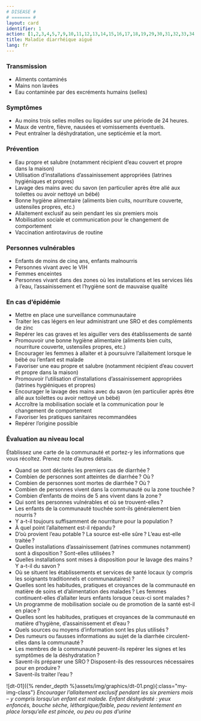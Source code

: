 ```yaml
---
# DISEASE #
# ======= #
layout: card
identifier: 1
action: [1,2,3,4,5,7,9,10,11,12,13,14,15,16,17,18,19,29,30,31,32,33,34,39,43]
title: Maladie diarrhéique aiguë
lang: fr
---
```


### Transmission

- Aliments contaminés
- Mains non lavées
- Eau contaminée par des excréments humains (selles)

### Symptômes
- Au moins trois selles molles ou liquides sur une période de 24 heures.
- Maux de ventre, fièvre, nausées et vomissements éventuels.
- Peut entraîner la déshydratation, une septicémie et la mort.

### Prévention

- Eau propre et salubre (notamment récipient d’eau couvert et propre dans la maison)
- Utilisation d’installations d’assainissement appropriées (latrines hygiéniques et propres)
-	Lavage des mains avec du savon (en particulier après être allé aux toilettes ou avoir nettoyé un bébé)
- Bonne hygiène alimentaire (aliments bien cuits, nourriture couverte, ustensiles propres, etc.)
- Allaitement exclusif au sein pendant les six premiers mois
-	Mobilisation sociale et communication pour le changement de comportement
-	Vaccination antirotavirus de routine

### Personnes vulnérables

- Enfants de moins de cinq ans, enfants malnourris
- Personnes vivant avec le VIH
- Femmes enceintes
- Personnes vivant dans des zones où les installations et les services liés à l’eau, l’assainissement et l’hygiène sont de mauvaise qualité

### En cas d’épidémie

- Mettre en place une surveillance communautaire
-	Traiter les cas légers en leur administrant une SRO et des compléments de zinc
-	Repérer les cas graves et les aiguiller vers des établissements de santé
-	Promouvoir une bonne hygiène alimentaire (aliments bien cuits, nourriture couverte, ustensiles propres, etc.)
-	Encourager les femmes à allaiter et à poursuivre l’allaitement lorsque le bébé ou l’enfant est malade
- Favoriser une eau propre et salubre (notamment récipient d’eau couvert et propre dans la maison)
- Promouvoir l’utilisation d’installations d’assainissement appropriées (latrines hygiéniques et propres)
-	Encourager le lavage des mains avec du savon (en particulier après être allé aux toilettes ou avoir nettoyé un bébé)
- Accroître la mobilisation sociale et la communication pour le changement de comportement
-	Favoriser les pratiques sanitaires recommandées
- Repérer l’origine possible

### Évaluation au niveau local
Établissez une carte de la communauté et portez-y les informations que vous récoltez. Prenez note d’autres détails.

- Quand se sont déclarés les premiers cas de diarrhée ?
- Combien de personnes sont atteintes de diarrhée ? Où ?
-	Combien de personnes sont mortes de diarrhée ? Où ?
- Combien de personnes vivent dans la communauté ou la zone touchée ?
-	Combien d’enfants de moins de 5 ans vivent dans la zone ?
- Qui sont les personnes vulnérables et où se trouvent-elles ?
- Les enfants de la communauté touchée sont-ils généralement bien nourris ?
- Y a-t-il toujours suffisamment de nourriture pour la population ?
- À quel point l’allaitement est-il répandu ?
- D’où provient l’eau potable ? La source est-elle sûre ? L’eau est-elle traitée ?
-	Quelles installations d’assainissement (latrines communes notamment) sont à disposition ? Sont-elles utilisées ?
-	Quelles installations sont mises à disposition pour le lavage des mains ? Y a-t-il du savon ?
- Où se situent les établissements et services de santé locaux (y compris les soignants traditionnels et communautaires) ?
- Quelles sont les habitudes, pratiques et croyances de la communauté en matière de soins et d’alimentation des malades ? Les femmes continuent-elles d’allaiter leurs enfants lorsque ceux-ci sont malades ?
- Un programme de mobilisation sociale ou de promotion de la santé est-il en place ?
- Quelles sont les habitudes, pratiques et croyances de la communauté en matière d’hygiène, d’assainissement et d’eau ?
- Quels sources ou moyens d’information sont les plus utilisés ?
- Des rumeurs ou fausses informations au sujet de la diarrhée circulent-elles dans la communauté ?
-	Les membres de la communauté peuvent-ils repérer les signes et les symptômes de la déshydratation ?
-	Savent-ils préparer une SRO ? Disposent-ils des ressources nécessaires pour en produire ?
-	Savent-ils traiter l’eau ?

![dt-01]({% render_depth %}assets/img/graphics/dt-01.png){:class="my-img-class"}
*Encourager l’allaitement exclusif pendant les six premiers mois – y compris lorsqu’un enfant est malade. Enfant déshydraté : yeux enfoncés, bouche sèche, léthargique/faible, peau revient lentement en place lorsqu’elle est pincée, ou peu ou pas d’urine*
